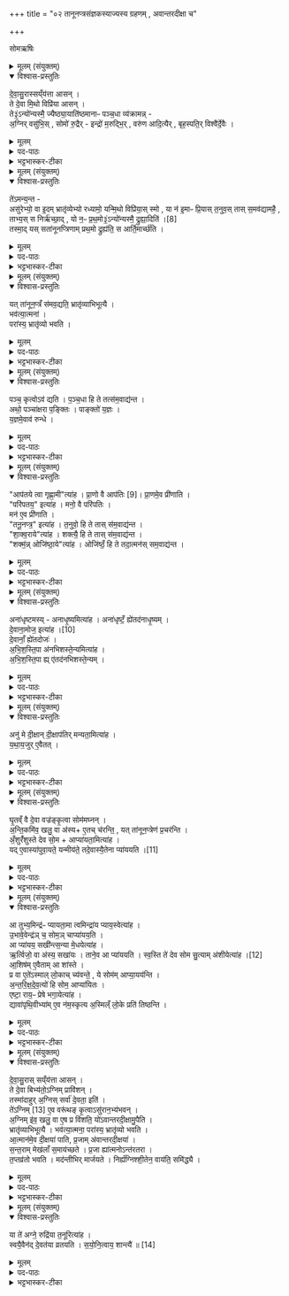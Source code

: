 +++
title = "०२ तानूनप्त्रसंज्ञकस्याज्यस्य ग्रहणम् , अवान्तरदीक्षा च"

+++

सोमऋषिः

<details><summary>मूलम् (संयुक्तम्)</summary>

दे॒वा॒सु॒रास्सय्ँय॑त्ता आस॒न्ते दे॒वा मि॒थो विप्रि॑या आस॒न्ते३॒॑ऽन्यो॑न्यस्मै॒ ज्यैष्ठ्या॒याति॑ष्ठमानाᳶ पञ्च॒धा व्य॑क्रामन्न॒ग्निर्वसु॑भि॒स्सोमो॑ रु॒द्रैरिन्द्रो॑ म॒रुद्भि॒र्वरु॑ण आदि॒त्यैर्बृह॒स्पति॒र्विश्वै॑र्दे॒वैस्
</details>

<details open><summary>विश्वास-प्रस्तुतिः</summary>

दे॒वा॒सु॒रास्सय्ँय॑त्ता आसन् ।  
ते दे॒वा मि॒थो विप्रि॑या आसन् ।  
ते३॒॑ऽन्यो॑न्यस्मै॒ ज्यैष्ठ्या॒याति॑ष्ठमानाᳶ पञ्च॒धा व्य॑क्रामन्न् -  
अ॒ग्निर् वसु॑भि॒स् , सोमो॑ रु॒द्रैर् - इन्द्रो॑ म॒रुद्भि॒र् , वरु॑ण आदि॒त्यैर् , बृह॒स्पति॒र् विश्वै॑र्दे॒वैः ।
</details>

<details><summary>मूलम्</summary>

दे॒वा॒सु॒रास्सय्ँय॑त्ता आसन् ।  
ते दे॒वा मि॒थो विप्रि॑या आसन् ।  
ते३॒॑ऽन्यो॑न्यस्मै॒ ज्यैष्ठ्या॒याति॑ष्ठमानाᳶ पञ्च॒धा व्य॑क्रामन्न् -  
अ॒ग्निर् वसु॑भि॒स् , सोमो॑ रु॒द्रैर् - इन्द्रो॑ म॒रुद्भि॒र् , वरु॑ण आदि॒त्यैर् , बृह॒स्पति॒र् विश्वै॑र्दे॒वैः ।
</details>

<details><summary>पद-पाठः</summary>


दे॒वा॒सु॒रा इति॑ देव-अ॒सु॒राः । सय्यँ॑त्ता॒ इति॒ सम्-य॒त्ताः॒ । आ॒स॒न् ।    
ते । दे॒वाः । मि॒थः । विप्रि॑या॒ इति॒ वि-प्रि॒याः॒ । आ॒स॒न् ।   

ते । अ॒न्यः । अ॒न्यस्मै॑ । ज्यैष्ठ्या॑य । अति॑ष्ठमानाः । प॒ञ्च॒धेति॑ पञ्च-धा । वीति॑ । अ॒क्रा॒म॒न् । अ॒ग्निः । वसु॑भि॒रिति॒ वसु॑-भिः॒ । सोमः॑ । रु॒द्रैः । इन्द्रः॑ । म॒रुद्भि॒रिति॑ म॒रुत्-भिः॒ । वरु॑णः । आ॒दि॒त्यैः । बृह॒स्पतिः॑ । विश्वैः॑ । दे॒वैः । 

</details>

<details><summary>भट्टभास्कर-टीका</summary>

1अथ तानूनप्त्रं विधातुमाह - देवासुरा इत्यादि ॥ मिथः परस्परं विप्रिया: विगतप्रिया देवा आसन् । ते ज्यैष्ठ्यार्थमन्योन्यस्मै अतिष्ठमानाः अभिप्रायमप्रकाशयन्तः पञ्चधा व्यक्रामन् पञ्चव्यूहविशिष्टा बभूवुः । प्रकाशने तिष्ठतेरात्मनेपदम् । 'श्लाघृह्नुञ्स्था' इति संप्रदानत्वादन्यस्मा इति चतुर्थी, 'कर्मव्यतिहारे सर्वनाम्नो द्वे भवतः समासवच्च बहुलम्, यदा न समासवत्प्रथमैकवचनं तदा पूर्वपदस्य' इति 'स्वरितो वाऽनुदात्ते पदादौ' इत्येकारौकारयोस्स्वरितत्वम् । अग्निर्वसुभिरित्यादि । गतम् । बृहस्पतिशब्दो वनस्पत्यादिः, पारस्करादित्वात्सुट् ॥
</details>

<details><summary>मूलम् (संयुक्तम्)</summary>

ते॑ऽमन्य॒न्तासु॑रेभ्यो॒ वा इ॒दम्भ्रातृ॑व्येभ्यो रध्यामो॒ यन्मि॒थो विप्रि॑या॒स्स्मो या न॑ इ॒माᳶ प्रि॒यास्त॒नुव॒स्तास्स॒मव॑द्यामहै॒ ताभ्य॒स्स निर्ऋ॑च्छा॒द्यः [8]  
न॒ᳶ प्र॒थ॒मो३॒॑ऽन्यो॑न्यस्मै॒ द्रुह्या॒दिति॒ तस्मा॒द्यस्सता॑नूनप्त्रिणाम्प्रथ॒मो द्रुह्य॑ति॒ स आर्ति॒मार्च्छ॑ति॒
</details>

<details open><summary>विश्वास-प्रस्तुतिः</summary>

ते॑ऽमन्य॒न्त -  
असु॑रेभ्यो॒ वा इ॒दम् भ्रातृ॑व्येभ्यो रध्यामो॒ यन्मि॒थो विप्रि॑या॒स् स्मो ,
या न॑ इ॒माᳶ प्रि॒यास् त॒नुव॒स् तास् स॒मव॑द्यामहै॒ ,   
ताभ्य॒स् स निर्ऋ॑च्छा॒द् ,
यो न॒ᳶ प्र॒थ॒मो३॒॑ऽन्यो॑न्यस्मै॒ द्रुह्या॒दिति॑ ।[8]  
तस्मा॒द् यस् सता॑नूनप्त्रिणाम् प्रथ॒मो द्रुह्य॑ति॒ स आर्ति॒मार्च्छ॑ति ।
</details>

<details><summary>मूलम्</summary>

ते॑ऽमन्य॒न्त -  
असु॑रेभ्यो॒ वा इ॒दम् भ्रातृ॑व्येभ्यो रध्यामो॒ यन्मि॒थो विप्रि॑या॒स् स्मो ,
या न॑ इ॒माᳶ प्रि॒यास् त॒नुव॒स् तास् स॒मव॑द्यामहै॒ ,   
ताभ्य॒स् स निर्ऋ॑च्छा॒द् ,
यो न॒ᳶ प्र॒थ॒मो३॒॑ऽन्यो॑न्यस्मै॒ द्रुह्या॒दिति॑ ।[8]  
तस्मा॒द् यस् सता॑नूनप्त्रिणाम् प्रथ॒मो द्रुह्य॑ति॒ स आर्ति॒मार्च्छ॑ति ।
</details>

<details><summary>पद-पाठः</summary>

ते । अ॒म॒न्य॒न्त॒ ।   
असु॑रेभ्यः । वै । इ॒दम् । भ्रातृ॑व्येभ्यः । र॒ध्या॒मः॒ । यत् । मि॒थः । विप्रि॑या॒ इति॒ वि-प्रि॒याः॒ । स्मः ।  
याः । नः॒ । इ॒माः । प्रि॒याः । त॒नुवः॑ । ताः । स॒मव॑द्यामहा॒ इति॑ सम्-अव॑द्यामहै । ताभ्यः॑ । सः । निरिति॑ । ऋ॒च्छा॒त् । यः । [8]  
नः॒ । प्र॒थ॒मः । अ॒न्यः । अ॒न्यस्मै॑ । द्रुह्या॑त् । इति॑ । 

तस्मा॑त् । यः । सता॑नूनप्त्रिणा॒मिति॒ स-ता॒नू॒न॒प्त्रि॒णा॒म् । प्र॒थ॒मः । द्रुह्य॑ति । सः । आर्ति॑म् । एति॑ । ऋ॒च्छ॒ति॒ ।

</details>


<details><summary>भट्टभास्कर-टीका</summary>

2ते अमन्यन्त देवाः यद्यस्माद्वयं मिथो विप्रियास्स्मः इदमनेन कारणेन असुरेभ्यो भ्रातृव्येभ्यः शत्रुभावमाचरद्भ्यो रध्यामः राध्यामः तेषामेवाभिमतसिद्धये संपद्यामहे तेषामियमृद्धिः यन्मिथो विप्रियास्स्म इति । रध हिंसाराध्योः, दैवादिकः । 'व्यन् सपत्ने' इति भ्रातृव्यशब्दात् व्यन्प्रत्ययः, । तस्मादयुक्तमिदमाचरितम् । अतो या नः इमा अस्माकमिष्टास्तनुवः शरीराणि तास्समवद्यामहै एकत्र सङ्घीकुर्मः समयं कर्तुम् । समयस्वरूपं चाह - ताभ्य इत्यादि इत्यन्तम् । न तु तुभ्यं ततः परं प्रियमिवास्तीति ताभिस्समयः क्रियते । तनुशब्दः उकारान्तोप्यस्ति । न्यर्तेः प्राप्तकाले लिङर्थे लोट्, उपसंवादे व्यत्ययेनात्मनेपदम् । एकत्र सन्निधाप्य समयं ताभिः कुर्म इति । यद्वा - व्यतिहारे आत्मनेपदम् । ताः परस्परं सन्निधापयामः । ताभ्यस्तनूभ्यः स निर्ऋच्छात् निर्गच्छेत्, लेट्याडागमः । मीयतामिति यावत् । क इत्याह - यो नः प्रथमोस्माकं मध्ये प्रथमः प्रथमभावी द्रुह्यात् द्रोहमाचरेत् समयं भिन्द्यात् । आशङ्कायां लेट्, पूर्ववदाडागमः । अन्योन्यस्मै अयं वा तस्मै स वाऽस्मै द्रुह्यादिति ।
'क्रुधद्रुहेर्ष्या' इति संप्रदानत्वम्, पूर्ववद्द्विर्वचनादि । व्यतिहारसामर्थ्याच्च स निर्ऋच्छात् यो यः प्रथमो द्रुह्यादिति गम्यते । न ह्येकस्मिन् अन्योन्यस्मै द्वह्मादिति संभवति । तस्मादित्यादि । अन्यत्वेऽपीत्यर्थः । तनूनपात् तनूनप्ता यस्तनूनां न पातयिता । स चेह शरीरस्थोग्निरुच्यते । तद्रक्षणार्थं कर्म तानूनप्त्रं, तद्वन्तस्तानूनप्त्रिणः, समानास्तानूनप्त्रिणः सतानूनप्त्रिणः । यजमानैक्येन समानत्वम् । यजमानान्तरविषये दोषो मा भूदिति समानत्वेन विशेष्यन्ते । 'समानस्य छन्दसि' इति सभावः, उदात्तश्चायं निपात्यते स्वरान्तरबाधनार्थम् । आर्तिमार्छति प्राप्नोति, क्रियते इति यावत् ॥
</details>

<details><summary>मूलम् (संयुक्तम्)</summary>

यत्ता॑नून॒प्त्रँ स॑मव॒द्यति॒ भ्रातृ॑व्याभिभूत्यै॒ भव॑त्या॒त्मना॒ परा॑स्य॒ भ्रातृ॑व्यो भवति॒
</details>

<details open><summary>विश्वास-प्रस्तुतिः</summary>

यत् ता॑नून॒प्त्रँ स॑मव॒द्यति॒ भ्रातृ॑व्याभिभूत्यै ।  
भव॑त्या॒त्मना॑ ।  
परा॑स्य॒ भ्रातृ॑व्यो भवति ।  
</details>

<details><summary>मूलम्</summary>

यत् ता॑नून॒प्त्रँ स॑मव॒द्यति॒ भ्रातृ॑व्याभिभूत्यै ।  
भव॑त्या॒त्मना॑ ।  
परा॑स्य॒ भ्रातृ॑व्यो भवति ।  
</details>

<details><summary>पद-पाठः</summary>

यत् । ता॒नू॒न॒प्त्रमिति॑ तानू-न॒प्त्रम् । स॒म॒व॒द्यतीति॑ सम्-अ॒व॒द्यति॑ । भ्रातृ॑व्याभिभूत्या॒ इति॒ भ्रातृ॑व्य-अ॒भि॒भू॒त्यै॒ ।   

भव॑ति । आ॒त्मना॑ ।   
परेति॑ । अ॒स्य॒ । भ्रातृ॑व्यः । भ॒व॒ति॒ । 
</details>

<details><summary>भट्टभास्कर-टीका</summary>

3यदित्यादि ॥ यत्ताननूप्त्रं कर्म समवद्यति एकीभूय संगृह्णाति समयार्थम् । व्यतिहाराभावात् परस्मैपदमेव । प्रत्येकं तानूनप्त्रिणामन्यतम उच्यते । तद्भ्रातृव्याभिभूत्यै । केन प्रकारेणेत्याह - भवत्यात्मना । प्रकृत्यादितृतीया । स्वयं भूतिमान् संपद्यते भ्रातृव्यश्चास्य पराभवति विपद्यते । 'व्यन् सपत्ने' इति व्यन् । पूर्वं द्रोग्धुरार्तिरुक्ता, इदं तु समयकरणस्य फलमिति विवेकः । यद्वा - येन तानूनप्त्रकर्मार्थमाज्यं समवद्यति एकत्र गृह्णात्यध्वर्युः,
भ्रातृव्याभिभूत्या इति ॥
</details>

<details><summary>मूलम् (संयुक्तम्)</summary>

पञ्च॒ कृत्वोऽव॑ द्यति पञ्च॒धा हि ते तत्स॑म॒वाद्य॒न्ताथो॒ पञ्चा॑क्षरा प॒ङ्क्तिᳶ पाङ्क्तो॑ य॒ज्ञो य॒ज्ञमे॒वाव॑ रुन्द्ध॒
</details>

<details open><summary>विश्वास-प्रस्तुतिः</summary>

पञ्च॒ कृत्वोऽव॑ द्यति । प॒ञ्च॒धा हि ते तत्स॑म॒वाद्य॑न्त ।  
अथो॒ पञ्चा॑क्षरा प॒ङ्क्तिः । पाङ्क्तो॑ य॒ज्ञः ।  
य॒ज्ञमे॒वाव॑ रुन्धे ।
</details>

<details><summary>मूलम्</summary>

पञ्च॒ कृत्वोऽव॑ द्यति । प॒ञ्च॒धा हि ते तत्स॑म॒वाद्य॑न्त ।  
अथो॒ पञ्चा॑क्षरा प॒ङ्क्तिः । पाङ्क्तो॑ य॒ज्ञः ।  
य॒ज्ञमे॒वाव॑ रुन्धे ।
</details>

<details><summary>पद-पाठः</summary>

पञ्च॑ । कृत्वः॑ । अवेति॑ । द्य॒ति॒ ।   
प॒ञ्च॒धेति॑ पञ्च-धा । हि । ते । तत् । स॒म॒वाद्य॒न्तेति॑ सम्-अ॒वाद्य॑न्त ।   
अथो॒ इति॑ । पञ्चा॑क्ष॒रेति॒ पञ्च॑-अ॒क्ष॒रा॒ । प॒ङ्क्तिः ।   
पाङ्क्तः॑ । य॒ज्ञः ।   
य॒ज्ञम् । ए॒व । अवेति॑ । रु॒न्द्धे॒ । 
</details>


<details><summary>भट्टभास्कर-टीका</summary>

4पञ्च कृत्व इत्यादि ॥ 'आपतये त्वा' इत्यादिभिः पञ्चभिः । अभ्यावृत्तिवाचि शब्दान्तरमेवेदं न प्रत्ययः । अवद्यति आज्यं गृह्णाति । पञ्चधा हीति । पञ्चधा हि सन्तस्ते देवाः तत्तदानीं समवाद्यन्त एकीभूय समयं कृतवन्तः । अथो इति । अपि च । पञ्चाक्षरेत्यादि । गतम् । पञ्चत्वयोगात्पाङ्क्तस्य यज्ञस्यावाप्त्यै भवति ॥
</details>

<details><summary>मूलम् (संयुक्तम्)</summary>

आप॑तये त्वा गृह्णा॒मीत्या॑ह प्रा॒णो वै [9]  
आप॑तिᳶ प्रा॒णमे॒व प्री॑णाति॒ परि॑पतय॒ इत्या॑ह॒ मनो॒ वै परि॑पति॒र्मन॑ ए॒व प्री॑णाति॒ तनू॒नप्त्र॒ इत्या॑ह त॒नुवो॒ हि ते तास्स॑म॒वाद्य॑न्त शाक्व॒रायेत्या॑ह॒ शक्त्यै॒ हि ते तास्स॑म॒वाद्य॑न्त॒ शक्म॒न्नोजि॑ष्ठा॒येत्या॒हौजि॑ष्ठँ॒ हि ते तदा॒त्मन॑स्सम॒वाद्य॒न्त
</details>

<details open><summary>विश्वास-प्रस्तुतिः</summary>

"आप॑तये त्वा गृह्णा॒मी"त्या॑ह ।
प्रा॒णो वै आप॑तिः [9]। प्रा॒णमे॒व प्री॑णाति ।  
"परि॑पतय॒" इत्या॑ह । मनो॒ वै परि॑पतिः ।  
मन॑ ए॒व प्री॑णाति ।  
"तनू॒नप्त्र॒" इत्या॑ह । त॒नुवो॒ हि ते तास् स॑म॒वाद्य॑न्त ।  
"शा॒क्व॒राये"त्या॑ह । शक्त्यै॒ हि ते तास् स॑म॒वाद्य॑न्त ।  
"शक्म॒॑न्न् ओजि॑ष्ठा॒ये"त्या॑ह । ओजि॑ष्ठँ॒ हि ते तदा॒त्मन॑स् सम॒वाद्य॑न्त ।
</details>

<details><summary>मूलम्</summary>

"आप॑तये त्वा गृह्णा॒मी"त्या॑ह ।
प्रा॒णो वै आप॑तिः [9]। प्रा॒णमे॒व प्री॑णाति ।  
"परि॑पतय॒" इत्या॑ह । मनो॒ वै परि॑पतिः ।  
मन॑ ए॒व प्री॑णाति ।  
"तनू॒नप्त्र॒" इत्या॑ह । त॒नुवो॒ हि ते तास् स॑म॒वाद्य॑न्त ।  
"शा॒क्व॒राये"त्या॑ह । शक्त्यै॒ हि ते तास् स॑म॒वाद्य॑न्त ।  
"शक्म॒॑न्न् ओजि॑ष्ठा॒ये"त्या॑ह । ओजि॑ष्ठँ॒ हि ते तदा॒त्मन॑स् सम॒वाद्य॑न्त ।
</details>

<details><summary>पद-पाठः</summary>


 
आप॑तय॒ इत्या-प॒त॒ये॒ । त्वा॒ । गृ॒ह्णा॒मि॒ । इति॑ । आ॒ह॒ ।   
प्रा॒ण इति॑ प्र-अ॒नः । वै । [9]  आप॑ति॒रित्या-प॒तिः॒ । 
प्रा॒णमिति॑ प्र-अ॒नम् । ए॒व । प्री॒णा॒ति॒ ।

परि॑पतय॒ इति॒ परि॑-प॒त॒ये॒ । इति॑ । आ॒ह॒ ।   
मनः॑ । वै । परि॑पति॒रिति॒ परि॑-प॒तिः॒ । मनः॑ । ए॒व । प्री॒णा॒ति॒ । 

तनू॒नप्त्र॒ इति॒ तनू॑-नप्त्रे॑ । इति॑ । आ॒ह॒ ।   
त॒नुवः॑ । हि । ते । ताः । स॒म॒वाद्य॒न्तेति॑ सम्-अ॒वाद्य॑न्त । 

शा॒क्व॒राय॑ । इति॑ । आ॒ह॒ ।   
शक्त्यै॑ । हि । ते । ताः । स॒म॒वाद्य॒न्तेति॑ सम्-अ॒वाद्य॑न्त । 

शक्म॑न् । ओजि॑ष्ठाय । इति॑ । आ॒ह॒ । ओजि॑ष्ठम् । हि । ते । तत् । आ॒त्मनः॑ । स॒म॒वाद्य॒न्तेति॑ सम्-अ॒वाद्य॑न्त । 

</details>


<details><summary>भट्टभास्कर-टीका</summary>

5इदानीं मन्त्रार्थमनुसन्धत्ते - आपतय इत्यादि ॥ आवृत्त्याऽऽभिमुखेन वा पाति पततीति वा आपतिः प्राणः, पातेर्डतिः, पततेः 'इन् सर्वधातुभ्यः' इतीन्, अव्ययपूर्वपदप्रकृतिस्वरत्वम् । प्राणमेव प्रीणाति स च व्रतसमयस्य परिपालयितारं रक्षति । मनः परिपतिः परितः पालनात्, पातनाद्वा । गतमन्यत् । तनुवो हीति । तनुवः शरीराणि हि ते देवाः ताः प्रियाः समवाद्यन्त एकीकृत्य समयं कृतवन्तः । तस्मात्तत्र तनूनां नप्त्रे तनूनामपतनहेतवे शरीरस्थाग्नये इत्युच्यते । शक्त्यै हीति । शक्तिशीलः शक्वरः, तस्य भावश्शाक्वरम्, शक्तिरेवासुरवधसामर्थ्यं, तस्माच्छाक्वरशब्देनोक्तमिति प्रतिपादयति । ओजिष्ठं हीति । शक्तेषु मध्ये ओजिष्ठं अतिशयेन बलवन्तं प्राणमुद्दिश्य ते समयं कृतवन्तः । यद्वा - ओजस्वितमं समयं ते कृतवन्तः । ओजस्विशब्दादिष्ठनि विन्मतोर्लुक्, 'टेः' इति टिलोपः ॥
</details>

<details><summary>मूलम् (संयुक्तम्)</summary>

अना॑धृष्टमस्यनाधृ॒ष्यमित्या॒हाना॑धृष्टँ॒ ह्ये॑तद॑नाधृ॒ष्यन्दे॒वाना॒मोजः॑ [10]  
इत्या॑ह दे॒वानाँ॒ ह्ये॑तदोजो॑ऽभिशस्ति॒पा अ॑नभिशस्ते॒न्यमित्या॑हाभिशस्ति॒पा ह्ये॑तद॑नभिशस्ते॒न्यम्
</details>

<details open><summary>विश्वास-प्रस्तुतिः</summary>

अना॑धृष्टमस्य् - अनाधृ॒ष्यमित्या॑ह ।
अना॑धृष्टँ॒ ह्ये॑तद॑नाधृ॒ष्यम् ।  
दे॒वाना॒मोज॒  इत्या॑ह ।[10]  
दे॒वानाँ॒ ह्ये॑तदोजः॑ ।  
अ॒भि॒श॒स्ति॒पा अ॑नभिशस्ते॒न्यमित्या॑ह ।  
अ॒भि॒श॒स्ति॒पा ह्य् ए॑तद॑नभिशस्ते॒न्यम् ।  
</details>

<details><summary>मूलम्</summary>

अना॑धृष्टमस्य् - अनाधृ॒ष्यमित्या॑ह ।
अना॑धृष्टँ॒ ह्ये॑तद॑नाधृ॒ष्यम् ।  
दे॒वाना॒मोज॒  इत्या॑ह ।[10]  
दे॒वानाँ॒ ह्ये॑तदोजः॑ ।  
अ॒भि॒श॒स्ति॒पा अ॑नभिशस्ते॒न्यमित्या॑ह ।  
अ॒भि॒श॒स्ति॒पा ह्य् ए॑तद॑नभिशस्ते॒न्यम् ।  
</details>

<details><summary>पद-पाठः</summary>

अना॑धृष्ट॒मित्यना॑-धृ॒ष्ट॒म् । अ॒सि॒ । अ॒ना॒धृ॒ष्यमित्य॑ना-धृ॒ष्यम् । इति॑ । आ॒ह॒ ।   
अना॑धृष्ट॒मित्यना॑-धृ॒ष्ट॒म् । हि । ए॒तत् । अ॒ना॒धृ॒ष्यमित्य॑ना-धृ॒ष्यम् । 
दे॒वाना॑म् । ओजः॑ । [10]  इति॑ । आ॒ह॒ ।   
दे॒वाना॑म् । हि । ए॒तत् । ओजः॑ ।  
अ॒भि॒श॒स्ति॒पा इत्य॑भिशस्ति-पाः । अ॒न॒भि॒श॒स्ते॒न्यमित्य॑नभि-श॒स्ते॒न्यम् । इति॑ । आ॒ह॒ ।   
अ॒भि॒श॒स्ति॒पा इत्य॑भिशस्ति-पाः । हि । ए॒तत् । अ॒न॒भि॒श॒स्ते॒न्यमित्य॑नभि-श॒स्ते॒न्यम् । 

</details>


<details><summary>भट्टभास्कर-टीका</summary>

6अथानाधृष्टमित्यादिरवमर्शनमन्त्रो व्याख्यायते - अनाधृष्टमेतत्कर्म केनचिदपि आधर्षयितुमशक्यं च । 'ययतोश्चातदर्थे' इत्युत्तरपदान्तादोत्तत्वम् । देवानां ह्येतदुज्ज्वलं कर्म अन्येभ्यः कर्मभ्यः । तद्धि कर्म अभिशस्तेभ्यः अभिशंसनेभ्यः अभिशापेभ्यः पातीति विचि लिङ्गव्यत्ययः । स्वयं च केनचिदप्यभिशंसनीयम् । एन्यप्रत्ययस्तुडागमः, उत्तरपदान्तोदात्तत्वं छान्दसम् । यद्वा - अभिशंसनमभिशस्तं, तत्रार्हतीति छान्दस एन्यप्रत्ययः । 'नञो गुणप्रतिषेधः' इत्युत्तरपदान्तोदात्तत्वम् ॥
</details>

<details><summary>मूलम् (संयुक्तम्)</summary>

अनु॑ मे दी॒क्षान्दी॒क्षाप॑तिर्मन्यता॒मित्या॑ह यथाय॒जुरे॒वैतद्
</details>

<details open><summary>विश्वास-प्रस्तुतिः</summary>

अनु॑ मे दी॒क्षान् दी॒क्षाप॑तिर् मन्यता॒मित्या॑ह ।  
य॒था॒य॒जुर् ए॒वैतत् ।
</details>

<details><summary>मूलम्</summary>

अनु॑ मे दी॒क्षान् दी॒क्षाप॑तिर् मन्यता॒मित्या॑ह ।  
य॒था॒य॒जुर् ए॒वैतत् ।
</details>


<details><summary>पद-पाठः</summary>

अन्विति॑ । मे॒ । दी॒क्षाम् । दी॒क्षाप॑ति॒रिति॑ दी॒क्षा-प॒तिः॒ । म॒न्य॒ता॒म् । इति॑ । आ॒ह॒ ।   
य॒था॒य॒जुरिति॑ यथा-य॒जुः । ए॒व । ए॒तत् । 
</details>

<details><summary>भट्टभास्कर-टीका</summary>

7'अनु मे दीक्षां' इत्यादि यजमानं वाचयति, तद्व्याचष्टे - यथायजुरेवैतदिति ॥ दीक्षापीतर्मां अनुमन्यताम् । तपस्पतिश्च तपोनुमन्यताम् । अञ्जसा ऋजुना सत्यं समयं तानूनप्त्राभिमर्शनेन उपगतोस्मि । मां सुविते सूते अपत्ये सुष्ठु वा इते अस्मिन् कर्मणि स्थापयेति यथा यजुराह तत्तथा तत्साध्यते एवेति ॥
</details>

<details><summary>मूलम् (संयुक्तम्)</summary>

घृ॒तव्ँ वै दे॒वा वज्र॑ङ्कृ॒त्वा सोम॑मघ्नन्नन्ति॒कमि॑व॒ खलु॒ वा अ॑स्यै॒तच्च॑रन्ति॒ यत्ता॑नून॒प्त्रेण॑ प्र॒चर॑न्त्यँ॒शुरँ॑शुस्ते देव सो॒मा प्या॑यता॒मित्या॑ह॒ यत् [11]  
ए॒वास्या॑पुवा॒यते॒ यन्मीय॑ते॒ तदे॒वास्यै॒तेना प्या॑यय॒त्य्
</details>

<details open><summary>विश्वास-प्रस्तुतिः</summary>

घृ॒तव्ँ वै दे॒वा वज्र॑ङ्कृ॒त्वा सोम॑मघ्नन् ।  
अ॒न्ति॒कमि॑व॒ खलु॒ वा अ॑स्य+ ए॒तच् च॑रन्ति॒ , यत् ता॑नून॒प्त्रेण॑ प्र॒चर॑न्ति ।  
अँ॒शुरँ॑शुस्ते देव सो॒म + आप्या॑यता॒मित्या॑ह ।  
यद् ए॒वास्या॑पुवा॒यते॒ यन्मीय॑ते॒ तदे॒वास्यै॒तेना प्या॑ययति ।[11]  
</details>

<details><summary>मूलम्</summary>

घृ॒तव्ँ वै दे॒वा वज्र॑ङ्कृ॒त्वा सोम॑मघ्नन् ।  
अ॒न्ति॒कमि॑व॒ खलु॒ वा अ॑स्य+ ए॒तच् च॑रन्ति॒ , यत् ता॑नून॒प्त्रेण॑ प्र॒चर॑न्ति ।  
अँ॒शुरँ॑शुस्ते देव सो॒म + आप्या॑यता॒मित्या॑ह ।  
यद् ए॒वास्या॑पुवा॒यते॒ यन्मीय॑ते॒ तदे॒वास्यै॒तेना प्या॑ययति ।[11]  
</details>

<details><summary>पद-पाठः</summary>

घृ॒तम् । वै । दे॒वाः । वज्र॑म् । कृ॒त्वा । सोम॑म् । अ॒घ्न॒न् ।     

अ॒न्ति॒कम् । इ॒व॒ । खलु॑ । वै । अ॒स्य॒ । ए॒तत् । च॒र॒न्ति॒ । यत् । ता॒नू॒न॒प्त्रेणेति॑ तानू-न॒प्त्रेण॑ । प्र॒चर॒न्तीति॑ प्र-चर॑न्ति ।  

अँ॒शुरँ॑शु॒रित्यँ॒शुः-अँ॒शुः॒ । ते॒ । दे॒व॒ । सो॒म॒ । एति॑ । प्या॒य॒ता॒म् । इति॑ । आ॒ह॒ ।  

यत् । [11]  ए॒व । अ॒स्य॒ । अ॒पुवा॒यते॑ । यत् । मीय॑ते । तत् । ए॒व । अ॒स्य॒ । ए॒तेन॑ । एति॑ । प्या॒य॒य॒ति॒ । 

</details>


<details><summary>भट्टभास्कर-टीका</summary>

8आप्यायनं विधास्यन्नाह - घृतमित्यादि ॥ यदिदं तानूनप्त्रप्रचरणं, तत्खल्वस्य सोमस्यान्तिकमिव तानूनप्त्रिणश्चरन्ति अवकाशनिरोधेन बाधितुमिव परिवृश्चन्ति घृतवज्रा एते भवन्ति । घृतेन वज्रभूतेन पूर्वं देवैस्सोमो हत आसीत् । तस्मादिवास्य भयं यस्मात् 'अंशुरंशुस्ते' इत्यादिना आप्यायनं कुर्यादिति । एतेन चाप्यायनेन यदस्य सोमस्यापुवायते पूतीभवति । अपशब्दस्य छान्दसो वर्णविकारः । उकारान्तो वा उपसर्गसधर्मा शब्दः । तत्पूर्वकश्च सकर्मको वातिः । वातेः कर्मणि कर्तरि वा लकारः, 'अचः कर्तृयकि' इत्यस्य पाक्षिकत्वात् यक्स्वरः । यद्वा - अपुवायते अपशुष्यति । पै ओ वै शोषणे, भौवादिकः, व्यत्ययेन शः, आत्मनेपदं च । यच्च मीयते नश्यति क्षीयते वा, मीङ् हिंसायाम्, दैवादिकः । तत्सर्वमाप्याययति अदुष्टं करोति ॥
</details>

<details><summary>मूलम् (संयुक्तम्)</summary>

आ तुभ्य॒मिन्द्र॑ᳶ प्यायता॒मा त्वमिन्द्रा॑य प्याय॒स्वेत्या॑हो॒भावे॒वेन्द्र॑ञ्च॒ सोम॒ञ्चा प्या॑यय॒त्या प्या॑यय॒ सखी॑न्त्स॒न्या मे॒धयेत्या॑ह॒र्त्विजो॒ वा अ॑स्य॒ सखा॑य॒स्ताने॒वा प्या॑ययति स्व॒स्ति ते॑ देव सोम सु॒त्याम॑शीय [12]  
इत्या॑हा॒शिष॑मे॒वैतामा शा॑स्ते॒ प्र वा ए॒ते॑ऽस्माल्लो॒काच्च्य॑वन्ते॒ ये सोम॑माप्या॒यय॑न्त्यन्तरिक्षदेव॒त्यो॑ हि सोम॒ आप्या॑यित॒ एष्टा॒ राय॒ᳶ प्रेषे भगा॒येत्या॑ह॒ द्यावा॑पृथि॒वीभ्या॑मे॒व न॑म॒स्कृत्या॒स्मिल्ँ लो॒के प्रति॑ तिष्ठन्ति
</details>

<details open><summary>विश्वास-प्रस्तुतिः</summary>

आ तुभ्य॒मिन्द्र॑ᳶ प्यायता॒मा त्वमिन्द्रा॑य प्याय॒स्वेत्या॑ह ।  
उ॒भावे॒वेन्द्र॑ञ् च॒ सोम॒ञ् चाप्या॑यय॒ति ।  
आ प्या॑यय॒ सखी॑न्त्स॒न्या मे॒धयेत्या॑ह ।  
ऋ॒र्त्विजो॒ वा अ॑स्य॒ सखा॑यः ।
ताने॒व आ प्या॑ययति ।
स्व॒स्ति ते॑ देव सोम सु॒त्याम् अ॑शीयेत्या॑ह ।[12]   
आ॒शिष॑म् ए॒वैताम् आ शा॑स्ते ।  
प्र वा ए॒ते॑ऽस्माल् लो॒काच् च्य॑वन्ते॒ , ये सोम॑म् आप्या॒यय॑न्ति ।  
अ॒न्त॒रि॒क्ष॒दे॒व॒त्यो॑ हि सोम॒ आप्या॑यितः ।  
एष्टा॒ राय॒ᳶ प्रेषे भगा॒येत्या॑ह ।  
द्यावा॑पृथि॒वीभ्या॑म् ए॒व न॑म॒स्कृत्य अ॒स्मिल्ँ  लो॒के प्रति॑ तिष्ठन्ति ।
</details>

<details><summary>मूलम्</summary>

आ तुभ्य॒मिन्द्र॑ᳶ प्यायता॒मा त्वमिन्द्रा॑य प्याय॒स्वेत्या॑ह ।  
उ॒भावे॒वेन्द्र॑ञ् च॒ सोम॒ञ् चाप्या॑यय॒ति ।  
आ प्या॑यय॒ सखी॑न्त्स॒न्या मे॒धयेत्या॑ह ।  
ऋ॒र्त्विजो॒ वा अ॑स्य॒ सखा॑यः ।
ताने॒व आ प्या॑ययति ।
स्व॒स्ति ते॑ देव सोम सु॒त्याम् अ॑शीयेत्या॑ह ।[12]   
आ॒शिष॑म् ए॒वैताम् आ शा॑स्ते ।  
प्र वा ए॒ते॑ऽस्माल् लो॒काच् च्य॑वन्ते॒ , ये सोम॑म् आप्या॒यय॑न्ति ।  
अ॒न्त॒रि॒क्ष॒दे॒व॒त्यो॑ हि सोम॒ आप्या॑यितः ।  
एष्टा॒ राय॒ᳶ प्रेषे भगा॒येत्या॑ह ।  
द्यावा॑पृथि॒वीभ्या॑म् ए॒व न॑म॒स्कृत्य अ॒स्मिल्ँ  लो॒के प्रति॑ तिष्ठन्ति ।
</details>

<details><summary>पद-पाठः</summary>

एति॑ । तुभ्य॑म् । इन्द्रः॑ । प्या॒य॒ता॒म् । एति॑ । त्वम् । इन्द्रा॑य । प्या॒य॒स्व॒ । इति॑ । आ॒ह॒ ।  
उ॒भौ । ए॒व । इन्द्र॑म् । च॒ । सोम॑म् । च॒ । एति॑ । प्या॒य॒य॒ति॒ ।   

एति॑ । प्या॒य॒य॒ । सखी॑न् । स॒न्या । मे॒धया॑ । इति॑ । आ॒ह॒ ।   
ऋ॒त्विजः॑ । वै । अ॒स्य॒ । सखा॑यः ।   
तान् । ए॒व । एति॑ । प्या॒य॒य॒ति॒ ।   

स्व॒स्ति । ते॒ । दे॒व॒ । सो॒म॒ । सु॒त्याम् । अ॒शी॒य॒ । [12] इति॑ । आ॒ह॒ ।   
आ॒शिष॒मित्या॑-शिष॑म् । ए॒व । ए॒ताम् । एति॑ । शा॒स्ते॒ ।  

प्रेति॑ । वै । ए॒ते । अ॒स्मा॒त् । लो॒कात् । च्य॒व॒न्ते॒ । ये । सोम॑म् । आ॒प्या॒यय॒न्तीत्या॑-प्या॒यय॑न्ति ।   

अ॒न्त॒रि॒क्ष॒दे॒व॒त्य॑ इत्य॑न्तरिक्ष-दे॒व॒त्यः॑ । हि । सोमः॑ । आप्या॑यित॒ इत्या-प्या॒यि॒तः॒ । 

एष्टः॑ । रायः॑ । प्रेति॑ । इ॒षे । भगा॑य । इति॑ । आ॒ह॒ । 

द्यावा॑पृथि॒वीभ्या॒मिति॒ द्यावा॑-पृ॒थि॒वीभ्या॑म् । ए॒व । न॒म॒स्कृत्येति॑ नमः-कृत्य॑ । अ॒स्मिन् । लो॒के । प्रतीति॑ । ति॒ष्ठ॒न्ति॒ । 

</details>


<details><summary>भट्टभास्कर-टीका</summary>

9आ तुभ्यमित्यादि ॥ गतम् । ऋत्विजस्सखायः यजमानस्य समानख्यानाः, एककार्यत्वात् । आशिषं सुत्यामशीयेत्येतामाशास्ते इदमेव प्रयोजनमिति । प्र वा एत इति । एते अस्माल्लोकात्प्रच्यवन्ते ये सोममाप्याययन्ति यतः अन्तरिक्षदेवत्य आप्यायितस्सोमः अन्तरिक्षदेवतार्थः । देवतान्तात्तादर्थ्ये यत् । तस्मादाप्यायितोन्तरिक्षप्रधानः अस्य आप्यायितारः अन्तरिक्षप्रधानाः इति अस्माल्लोकात्प्रच्युता भवन्ति । तस्मात् 'एष्टा रायः' इत्यादिना द्यावाष्टथिवीभ्यां नमस्कृत्य अस्मिन् लोके प्रतितिष्ठन्ति ॥
</details>

<details><summary>मूलम् (संयुक्तम्)</summary>

देवासु॒रास्सय्ँय॑त्ता आस॒न्ते दे॒वा बिभ्य॑तो॒ऽग्निम्प्रावि॑श॒न्तस्मा॑दाहुर॒ग्निस्सर्वा॑ दे॒वता॒ इति॒ ते [13]  
अ॒ग्निमे॒व वरू॑थङ्कृ॒त्वासु॑रान॒भ्य॑भवन्न॒ग्निमि॑व॒ खलु॒ वा ए॒ष प्र वि॑शति॒ यो॑ऽवान्तरदी॒क्षामु॒पैति॒ भ्रातृ॑व्याभिभूत्यै॒ भव॑त्या॒त्मना॒ परा॑स्य॒ भ्रातृ॑व्यो भवत्या॒त्मान॑मे॒व दी॒क्षया॑ पाति प्र॒जाम॑वान्तरदी॒क्षया॑ सन्त॒राम्मेख॑लाँ स॒माय॑च्छते प्र॒जा ह्या॑त्मनोऽन्त॑रतरा त॒प्तव्र॑तो भवति॒ मद॑न्तीभिर्मार्जयते॒ निर्ह्य॑ग्निश्शी॒तेन॒ वाय॑ति॒ समि॑द्ध्यै॒
</details>

<details open><summary>विश्वास-प्रस्तुतिः</summary>

दे॒वा॒सु॒रास् सय्ँय॑त्ता आसन् ।  
ते दे॒वा बिभ्य॑तो॒ऽग्निम् प्रावि॑शन् ।  
तस्मा॑दाहुर् अ॒ग्निस् सर्वा॑ दे॒वता॒ इति॑ ।  
ते॑ऽग्निम् [13] ए॒व वरू॑थङ् कृ॒त्वाऽसु॑रान॒भ्य॑भवन् ।  
अ॒ग्निम् इ॑व॒ खलु॒ वा ए॒ष प्र वि॑शति॒ यो॑ऽवान्तरदी॒क्षामु॒पैति ।  
भ्रातृ॑व्याभिभूत्यै ।
भव॑त्या॒त्मना॒ परा॑स्य॒ भ्रातृ॑व्यो भवति ।  
आ॒त्मान॑मे॒व दी॒क्षया॑ पाति, प्र॒जाम् अ॑वान्तरदी॒क्षया॑ ।  
स॒न्त॒राम् मेख॑लाँ स॒माय॑च्छते । प्र॒जा ह्या॑त्मनोऽन्त॑रतरा ।  
त॒प्तव्र॑तो भवति । मद॑न्तीभिर् मार्जयते ।
निर्ह्य॑ग्निश्शी॒तेन॒ वाय॑ति॒ समि॑द्ध्यै ।  
</details>

<details><summary>मूलम्</summary>

दे॒वा॒सु॒रास् सय्ँय॑त्ता आसन् ।  
ते दे॒वा बिभ्य॑तो॒ऽग्निम् प्रावि॑शन् ।  
तस्मा॑दाहुर् अ॒ग्निस् सर्वा॑ दे॒वता॒ इति॑ ।  
ते॑ऽग्निम् [13] ए॒व वरू॑थङ् कृ॒त्वाऽसु॑रान॒भ्य॑भवन् ।  
अ॒ग्निम् इ॑व॒ खलु॒ वा ए॒ष प्र वि॑शति॒ यो॑ऽवान्तरदी॒क्षामु॒पैति ।  
भ्रातृ॑व्याभिभूत्यै ।
भव॑त्या॒त्मना॒ परा॑स्य॒ भ्रातृ॑व्यो भवति ।  
आ॒त्मान॑मे॒व दी॒क्षया॑ पाति, प्र॒जाम् अ॑वान्तरदी॒क्षया॑ ।  
स॒न्त॒राम् मेख॑लाँ स॒माय॑च्छते । प्र॒जा ह्या॑त्मनोऽन्त॑रतरा ।  
त॒प्तव्र॑तो भवति । मद॑न्तीभिर् मार्जयते ।
निर्ह्य॑ग्निश्शी॒तेन॒ वाय॑ति॒ समि॑द्ध्यै ।  
</details>

<details><summary>पद-पाठः</summary>

दे॒वा॒सु॒रा इति॑ देव-अ॒सु॒राः । सय्यँ॑त्ता॒ इति॒ सम्-य॒त्ताः॒ । आ॒स॒न् ।   
ते । दे॒वाः । बिभ्य॑तः । अ॒ग्निम् । प्रेति॑ । अ॒वि॒श॒न् ।   
तस्मा॑त् । आ॒हुः॒ । अ॒ग्निः । सर्वाः॑ । दे॒वताः॑ । इति॑ ।
ते । [13]  अ॒ग्निम् । ए॒व । वरू॑थम् । कृ॒त्वा । असु॑रान् । अ॒भीति॑ । अ॒भ॒व॒न् ।   
अ॒ग्निम् । इ॒व॒ । खलु॑ । वै । ए॒षः । प्रेति॑ । वि॒श॒ति॒ । यः । अ॒वा॒न्त॒र॒दी॒क्षामित्य॑वान्तर-दी॒क्षाम् । उ॒पैतीत्यु॑प-एति॑ ।
भ्रातृ॑व्याभिभूत्या॒ इति॒ भ्रातृ॑व्य-अ॒भि॒भू॒त्यै॒ ।   
भव॑ति । आ॒त्मना॑ । परेति॑ । अ॒स्य॒ । भ्रातृ॑व्यः । भ॒व॒ति॒ । 

आ॒त्मान॑म् । ए॒व । दी॒क्षया॑ । पा॒ति॒ । प्र॒जामिति॑ प्र-जाम् । अ॒वा॒न्त॒र॒दी॒क्षयेत्य॑वान्तर-दी॒क्षया॑ ।   
स॒न्त॒रामिति॑ सम्-त॒राम् । मेख॑लाम् । स॒माय॑च्छत॒ इति॑ सम्-आय॑च्छते ।   
प्र॒जेति॑ प्र-जा । हि । आ॒त्मनः॑ । अन्त॑रत॒रेत्यन्त॑र-त॒रा॒ ।  
त॒प्तव्र॑त॒ इति॑ त॒प्त-व्र॒तः॒ । भ॒व॒ति॒ ।     
मद॑न्तीभिः । मा॒र्ज॒य॒ते॒ । 
निरिति॑ । हि । अ॒ग्निः । शी॒तेन॑ । वाय॑ति । 1समि॑द्ध्या॒ इति॒ सम्-इ॒द्ध्यै॒ । 
</details>


<details><summary>भट्टभास्कर-टीका</summary>

10अवान्तरदीक्षाविधिः - देवासुरा इत्यादि ॥ ते देवा असुरेभ्यो बिभ्यतः अग्निं प्राविशन्, तस्मादित्याहुः । ते देवाः अग्निमेव वरूथं कृत्वा वारुणं प्राकारं कृत्वा असुरानभ्यभवन् । यद्वा - अग्निं वरूथं गृहं कृत्वा तत्र प्रविश्य निर्वाधाश्च सन्तः असुरानभ्यभवन्निति । तस्मादद्यत्वेऽपि अग्निमेव खल्वेष प्रविशति योवान्तरदीक्षां मध्ये दिक्षामुपैति । भ्रातृव्याभिभूत्यै इत्यादि । गतम् । सेदानीमुच्यते - सन्तरामिति । सन्तरां श्लिष्टतराम् । क्रियाविशेपणम्, ससाधनां क्रियामुपसर्ग आहेति, 'किमेत्तिङ्व्ययाघात्' इत्यामुप्रत्ययः । मेखलां समायच्छते यमयति सुदृढमाच्छिद्य बध्नाति । 'समुदाङ्भ्यः' इत्यात्मनेपदम् । कारणमाह - प्रजा खल्वात्मनोन्तरतरा; प्रजास्थानीया चावान्तरदीक्षा; तस्मात् समायच्छते इति विधिः, तप्तव्रतं उष्णदुग्धभोजनं, मदन्तीभिस्तप्ताभिः अद्भिर्मार्जयते, अग्निर्हि शीतेन निर्वायति निर्वापितः । व्यत्ययेन श्यन् । वायतिर्वा भौवादिकः । तस्मात्तप्तव्रतादिकं अग्नेस्समिद्ध्यै समिन्धनार्थं भवति । 'तादौ च' इति गतेः प्रकतिस्वरत्वम् ॥
</details>

<details><summary>मूलम् (संयुक्तम्)</summary>

या ते॑ अग्ने॒ रुद्रि॑या त॒नूरित्या॑ह॒ स्वयै॒वैन॑द्दे॒वत॑या व्रतयति सयोनि॒त्वाय॒ शान्त्यै॑ ॥ [14]  
</details>

<details open><summary>विश्वास-प्रस्तुतिः</summary>

या ते॑ अग्ने॒ रुद्रि॑या त॒नूरित्या॑ह ।   
स्वयै॒वैन॑द् दे॒वत॑या व्रतयति ।
स॒यो॒नि॒त्वाय॒ शान्त्यै॑ ॥ [14]
</details>

<details><summary>मूलम्</summary>

या ते॑ अग्ने॒ रुद्रि॑या त॒नूरित्या॑ह ।   
स्वयै॒वैन॑द् दे॒वत॑या व्रतयति ।
स॒यो॒नि॒त्वाय॒ शान्त्यै॑ ॥ [14]
</details>

<details><summary>पद-पाठः</summary>

या । ते॒ । अग्ने॑ । रुद्रि॑या । त॒नूः । इति॑ । आ॒ह॒ ।  
स्वया॑ । ए॒व । ए॒न॒त् । दे॒वत॑या । व्र॒त॒य॒ति॒ ।    
स॒यो॒नि॒त्वायेति॑ सयोनि-त्वाय॑ । शान्त्यै॑ ॥ [14] 
</details>

<details><summary>भट्टभास्कर-टीका</summary>

11अथ 'या ते अग्ने रुद्रिया तनूः' इत्यादि व्रतमन्त्रं व्याचष्टे - स्वया देवतया सह एनद्दुग्धं व्रतयति भुङ्क्ते । यद्वा - स्वयैव देवतया देवताभावेन रुद्रिया अग्निरूपेण एतद्भुङ्क्ते । किमर्थम्? - सयोनित्वाय अग्निना योनिभूतेन सहभुक्तिः यथा स्यात् । एवं हि भुक्तं अग्निना च भुक्तं भवति । ततश्च शान्त्यै भवति तप्तव्रताद्युपचारेणोद्दीपितोग्निरनेन शान्तिसुखो भवति ॥

इति षष्ठे द्वितीये द्वितीयोनुवाकः ॥  
</details>
